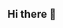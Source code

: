 ## Hi there 👋

<!--
**danimonteiro86-coder/danimonteiro86-coder** is a ✨ _special_ ✨ repository because its `README.md` (this file) appears on your GitHub profile.

teste
